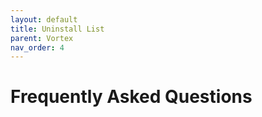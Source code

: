 ```yaml
---
layout: default
title: Uninstall List
parent: Vortex
nav_order: 4
---
```


# Frequently Asked Questions
